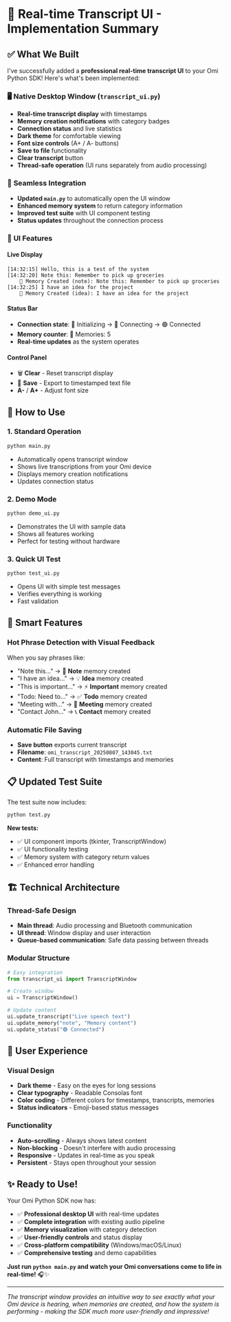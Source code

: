 # 🎉 Real-time Transcript UI - Implementation Summary

## ✅ **What We Built**

I've successfully added a **professional real-time transcript UI** to your Omi Python SDK! Here's what's been implemented:

### 🖥️ **Native Desktop Window (`transcript_ui.py`)**
- **Real-time transcript display** with timestamps
- **Memory creation notifications** with category badges
- **Connection status** and live statistics
- **Dark theme** for comfortable viewing
- **Font size controls** (A+ / A- buttons)
- **Save to file** functionality
- **Clear transcript** button
- **Thread-safe operation** (UI runs separately from audio processing)

### 🔗 **Seamless Integration**
- **Updated `main.py`** to automatically open the UI window
- **Enhanced memory system** to return category information
- **Improved test suite** with UI component testing
- **Status updates** throughout the connection process

### 📱 **UI Features**

#### **Live Display**
```
[14:32:15] Hello, this is a test of the system
[14:32:20] Note this: Remember to pick up groceries
    🧠 Memory Created (note): Note this: Remember to pick up groceries
[14:32:25] I have an idea for the project
    🧠 Memory Created (idea): I have an idea for the project
```

#### **Status Bar**
- **Connection state**: 🔄 Initializing → 🔵 Connecting → 🟢 Connected
- **Memory counter**: 💾 Memories: 5
- **Real-time updates** as the system operates

#### **Control Panel**
- 🗑️ **Clear** - Reset transcript display
- 💾 **Save** - Export to timestamped text file
- **A-** / **A+** - Adjust font size

## 🚀 **How to Use**

### **1. Standard Operation**
```bash
python main.py
```
- Automatically opens transcript window
- Shows live transcriptions from your Omi device
- Displays memory creation notifications
- Updates connection status

### **2. Demo Mode**
```bash
python demo_ui.py
```
- Demonstrates the UI with sample data
- Shows all features working
- Perfect for testing without hardware

### **3. Quick UI Test**
```bash
python test_ui.py
```
- Opens UI with simple test messages
- Verifies everything is working
- Fast validation

## 🧠 **Smart Features**

### **Hot Phrase Detection with Visual Feedback**
When you say phrases like:
- "Note this..." → 📝 **Note** memory created
- "I have an idea..." → 💡 **Idea** memory created  
- "This is important..." → ⚡ **Important** memory created
- "Todo: Need to..." → ✅ **Todo** memory created
- "Meeting with..." → 🤝 **Meeting** memory created
- "Contact John..." → 📞 **Contact** memory created

### **Automatic File Saving**
- **Save button** exports current transcript
- **Filename**: `omi_transcript_20250807_143045.txt`
- **Content**: Full transcript with timestamps and memories

## 📋 **Updated Test Suite**

The test suite now includes:
```bash
python test.py
```

**New tests:**
- ✅ UI component imports (tkinter, TranscriptWindow)
- ✅ UI functionality testing
- ✅ Memory system with category return values
- ✅ Enhanced error handling

## 🏗️ **Technical Architecture**

### **Thread-Safe Design**
- **Main thread**: Audio processing and Bluetooth communication
- **UI thread**: Window display and user interaction
- **Queue-based communication**: Safe data passing between threads

### **Modular Structure**
```python
# Easy integration
from transcript_ui import TranscriptWindow

# Create window
ui = TranscriptWindow()

# Update content
ui.update_transcript("Live speech text")
ui.update_memory("note", "Memory content")
ui.update_status("🟢 Connected")
```

## 🎯 **User Experience**

### **Visual Design**
- **Dark theme** - Easy on the eyes for long sessions
- **Clear typography** - Readable Consolas font
- **Color coding** - Different colors for timestamps, transcripts, memories
- **Status indicators** - Emoji-based status messages

### **Functionality**
- **Auto-scrolling** - Always shows latest content
- **Non-blocking** - Doesn't interfere with audio processing
- **Responsive** - Updates in real-time as you speak
- **Persistent** - Stays open throughout your session

## ✨ **Ready to Use!**

Your Omi Python SDK now has:
- ✅ **Professional desktop UI** with real-time updates
- ✅ **Complete integration** with existing audio pipeline
- ✅ **Memory visualization** with category detection
- ✅ **User-friendly controls** and status display
- ✅ **Cross-platform compatibility** (Windows/macOS/Linux)
- ✅ **Comprehensive testing** and demo capabilities

**Just run `python main.py` and watch your Omi conversations come to life in real-time!** 🎧✨

---

*The transcript window provides an intuitive way to see exactly what your Omi device is hearing, when memories are created, and how the system is performing - making the SDK much more user-friendly and impressive!*
